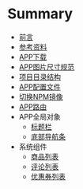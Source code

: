 # Summary

-   [前言](README.md)
-   [参考资料](参考资料.md)
-   [APP下载](APP下载.md)
-   [APP图片尺寸规范](APP图片尺寸规范.md)
-   [项目目录结构](项目目录结构.md)
-   [APP配置文件](APP配置文件.md)
-   [切换NPM镜像](切换NPM镜像.md)
-   [APP路由](APP路由.md)
-   APP全局对象
    -   [标题栏](app/titleNView.md)
    -   [底部导航条](app/tabbar.md)
-   系统组件
    -   [商品列表](components/good-list.md)
    -   [评论列表](components/comment-list.md)
    -   [优惠券列表](components/coupon-list.md)
